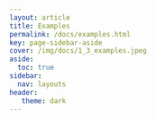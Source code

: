 ```yaml
---
layout: article
title: Examples
permalink: /docs/examples.html
key: page-sidebar-aside
cover: /img/docs/1_3_examples.jpeg
aside:
  toc: true
sidebar:
  nav: layouts
header:
   theme: dark
---
```



